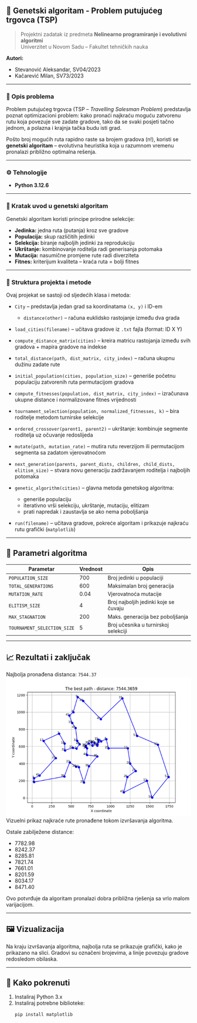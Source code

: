 ## 🧬 Genetski algoritam - Problem putujućeg trgovca (TSP)

> Projektni zadatak iz predmeta **Nelinearno programiranje i evolutivni algoritmi**  
> Univerzitet u Novom Sadu – Fakultet tehničkih nauka

**Autori:**

- Stevanović Aleksandar, SV04/2023
- Kačarević Milan, SV73/2023

---

### 📌 Opis problema

Problem putujućeg trgovca (TSP – _Travelling Salesman Problem_) predstavlja poznat optimizacioni problem: kako pronaći najkraću moguću zatvorenu rutu koja povezuje sve zadate gradove, tako da se svaki posjeti tačno jednom, a polazna i krajnja tačka budu isti grad.

Pošto broj mogućih ruta rapidno raste sa brojem gradova (n!), koristi se **genetski algoritam** – evolutivna heuristika koja u razumnom vremenu pronalazi približno optimalna rešenja.

---

### ⚙️ Tehnologije

- **Python 3.12.6**

---

### 🧠 Kratak uvod u genetski algoritam

Genetski algoritam koristi principe prirodne selekcije:

- **Jedinka:** jedna ruta (putanja) kroz sve gradove
- **Populacija:** skup različitih jedinki
- **Selekcija:** biranje najboljih jedinki za reprodukciju
- **Ukrštanje:** kombinovanje roditelja radi generisanja potomaka
- **Mutacija:** nasumične promjene rute radi diverziteta
- **Fitnes:** kriterijum kvaliteta – kraća ruta = bolji fitnes

---

### 🧠 Struktura projekta i metode

Ovaj projekat se sastoji od sljedećih klasa i metoda:

- `City` – predstavlja jedan grad sa koordinatama `(x, y)` i ID-em

  - `distance(other)` – računa euklidsko rastojanje između dva grada

- `load_cities(filename)` – učitava gradove iz `.txt` fajla (format: ID X Y)
- `compute_distance_matrix(cities)` – kreira matricu rastojanja između svih gradova + mapira gradove na indekse
- `total_distance(path, dist_matrix, city_index)` – računa ukupnu dužinu zadate rute
- `initial_population(cities, population_size)` – generiše početnu populaciju zatvorenih ruta permutacijom gradova
- `compute_fitnesses(population, dist_matrix, city_index)` – izračunava ukupne distance i normalizovane fitnes vrijednosti
- `tournament_selection(population, normalized_fitnesses, k)` – bira roditelje metodom turnirske selekcije
- `ordered_crossover(parent1, parent2)` – ukrštanje: kombinuje segmente roditelja uz očuvanje redoslijeda
- `mutate(path, mutation_rate)` – mutira rutu reverzijom ili permutacijom segmenta sa zadatom vjerovatnoćom
- `next_generation(parents, parent_dists, children, child_dists, elitism_size)` – stvara novu generaciju zadržavanjem roditelja i najboljih potomaka
- `genetic_algorithm(cities)` – glavna metoda genetskog algoritma:

  - generiše populaciju
  - iterativno vrši selekciju, ukrštanje, mutaciju, elitizam
  - prati napredak i zaustavlja se ako nema poboljšanja

- `run(filename)` – učitava gradove, pokreće algoritam i prikazuje najkraću rutu grafički (`matplotlib`)

---

## 🧪 Parametri algoritma

| Parametar                   | Vrednost | Opis                                  |
| --------------------------- | -------- | ------------------------------------- |
| `POPULATION_SIZE`           | 700      | Broj jedinki u populaciji             |
| `TOTAL_GENERATIONS`         | 600      | Maksimalan broj generacija            |
| `MUTATION_RATE`             | 0.04     | Vjerovatnoća mutacije                 |
| `ELITISM_SIZE`              | 4        | Broj najboljih jedinki koje se čuvaju |
| `MAX_STAGNATION`            | 200      | Maks. generacija bez poboljšanja      |
| `TOURNAMENT_SELECTION_SIZE` | 5        | Broj učesnika u turnirskoj selekciji  |

---

## 📈 Rezultati i zaključak

Najbolja pronađena distanca: `7544.37`
![Najbolje rješenje](img/best_solution.png) <br>
Vizuelni prikaz najkraće rute pronađene tokom izvršavanja algoritma.

Ostale zabilježene distance:

- 7782.98
- 8242.37
- 8285.81
- 7821.74
- 7661.01
- 8201.59
- 8034.17
- 8471.40

Ovo potvrđuje da algoritam pronalazi dobra približna rješenja sa vrlo malom varijacijom.

---

## 🖼️ Vizualizacija

Na kraju izvršavanja algoritma, najbolja ruta se prikazuje grafički, kako je prikazano na slici. Gradovi su označeni brojevima, a linije povezuju gradove redosledom obilaska.

---

## 📂 Kako pokrenuti

1. Instaliraj Python 3.x
2. Instaliraj potrebne biblioteke:
   ```bash
   pip install matplotlib
   ```
